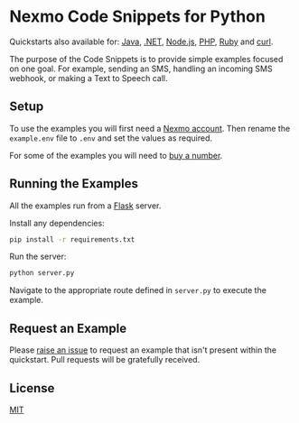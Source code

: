 # Nexmo Code Snippets for Python

Quickstarts also available for: [Java](https://github.com/Nexmo/nexmo-java-code-snippets), [.NET](https://github.com/Nexmo/nexmo-dotnet-code-snippets), [Node.js](https://github.com/Nexmo/nexmo-node-code-snippets), [PHP](https://github.com/Nexmo/nexmo-php-code-snippets),  [Ruby](https://github.com/Nexmo/nexmo-ruby-code-snippets) and [curl](https://github.com/Nexmo/nexmo-curl-code-snippets).

The purpose of the Code Snippets is to provide simple examples focused
on one goal. For example, sending an SMS, handling an incoming SMS webhook,
or making a Text to Speech call.

## Setup

To use the examples you will first need a [Nexmo account][sign-up]. Then rename
the `example.env` file to `.env` and set the values as required.

For some of the examples you will need to [buy a number][buy-number].

## Running the Examples

All the examples run from a [Flask](http://flask.pocoo.org/) server.

Install any dependencies:


```sh
pip install -r requirements.txt
```

Run the server:

```sh
python server.py
```

Navigate to the appropriate route defined in `server.py` to execute the example.

## Request an Example

Please [raise an issue](https://github.com/nexmo-community/nexmo-python-quickstart/issues) to request an example that isn't present within the quickstart. Pull requests will be gratefully received.

## License

[MIT](LICENSE)

[sign-up]: https://dashboard.nexmo.com/sign-up
[buy-number]: https://dashboard.nexmo.com/buy-numbers

